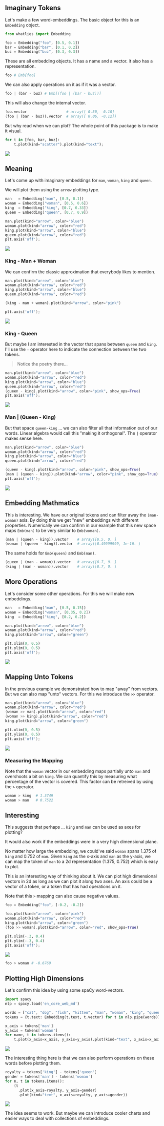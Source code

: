 ## Imaginary Tokens

Let's make a few word-embeddings. The basic object for this is an `Embedding` object.

```python
from whatlies import Embedding

foo = Embedding("foo", [0.5, 0.1])
bar = Embedding("bar", [0.1, 0.2])
buz = Embedding("buz", [0.3, 0.3])
```

These are all embedding objects. It has a name and a vector.
It also has a representation.

```python
foo # Emb[foo]
```

We can also apply operations on it as if it was a vector.

```python
foo | (bar - buz) # Emb[(foo | (bar - buz))]
```

This will also change the internal vector.

```python
foo.vector                  # array([ 0.50,  0.10]
(foo | (bar - buz)).vector  # array([ 0.06, -0.12])
```

But why read when we can plot? The whole point of this package is
to make it visual.

```python
for t in [foo, bar, buz]:
    t.plot(kind="scatter").plot(kind="text");
```

![](tut1-img1.png)

## Meaning

Let's come up with imaginary embeddings for `man`, `woman`, `king` and `queen`.

We will plot them using the `arrow` plotting type.

```python
man   = Embedding("man", [0.5, 0.1])
woman = Embedding("woman", [0.5, 0.6])
king  = Embedding("king", [0.7, 0.33])
queen = Embedding("queen", [0.7, 0.9])

man.plot(kind="arrow", color="blue")
woman.plot(kind="arrow", color="red")
king.plot(kind="arrow", color="blue")
queen.plot(kind="arrow", color="red")
plt.axis('off');
```

![](tut1-img2.png)

### King - Man + Woman

We can confirm the classic approximation that everybody likes to mention.

```python
man.plot(kind="arrow", color="blue")
woman.plot(kind="arrow", color="red")
king.plot(kind="arrow", color="blue")
queen.plot(kind="arrow", color="red")

(king - man + woman).plot(kind="arrow", color="pink")

plt.axis('off');
```

![](tut1-img3.png)

### King - Queen

But maybe I am interested in the vector that spans between `queen` and `king`. I'll use the `-` operator here to indicate the connection between the two tokens.

> Notice the poetry there...

```python
man.plot(kind="arrow", color="blue")
woman.plot(kind="arrow", color="red")
king.plot(kind="arrow", color="blue")
queen.plot(kind="arrow", color="red")
(queen - king).plot(kind="arrow", color="pink", show_ops=True)
plt.axis('off');
```

![](tut1-img4.png)

### Man | (Queen - King)

But that space `queen-king` ... we can also filter all that information out of our words. Linear algebra would call this "making it orthogonal". The `|` operator makes sense here.

```python
man.plot(kind="arrow", color="blue")
woman.plot(kind="arrow", color="red")
king.plot(kind="arrow", color="blue")
queen.plot(kind="arrow", color="red")

(queen - king).plot(kind="arrow", color="pink", show_ops=True)
(man | (queen - king)).plot(kind="arrow", color="pink", show_ops=True)
plt.axis('off');
```

![](tut1-img5.png)

## Embedding Mathmatics

This is interesting. We have our original tokens and can filter away
the `(man-woman)` axis. By doing this we get "new" embeddings with
different properties. Numerically we can confirm in our example that
this new space maps `Emb(man)` to be very similar to `Emb(woman)`.

```python
(man | (queen - king)).vector    # array([0.5, 0. ]
(woman | (queen - king)).vector  # array([0.49999999, 1e-16. ]
```

The same holds for `Emb(queen)` and `Emb(man)`.

```python
(queen | (man - woman)).vector   # array([0.7, 0. ]
(king | (man - woman)).vector    # array([0.7, 0. ]
```

## More Operations

Let's consider some other operations. For this we will
make new embeddings.

```python
man   = Embedding("man", [0.5, 0.15])
woman = Embedding("woman", [0.35, 0.2])
king  = Embedding("king", [0.2, 0.2])

man.plot(kind="arrow", color="blue")
woman.plot(kind="arrow", color="red")
king.plot(kind="arrow", color="green")

plt.xlim(0, 0.5)
plt.ylim(0, 0.5)
plt.axis('off');
```

![](tut1-img6.png)

## Mapping Unto Tokens

In the previous example we demonstrated how to map "away" from vectors.
But we can also map "unto" vectors. For this we introduce the `>>` operator.

```python
man.plot(kind="arrow", color="blue")
woman.plot(kind="arrow", color="red")
(woman >> man).plot(kind="arrow", color="red")
(woman >> king).plot(kind="arrow", color="red")
king.plot(kind="arrow", color="green")

plt.xlim(0, 0.5)
plt.ylim(0, 0.5)
plt.axis('off');
```

![](tut1-img7.png)

### Measuring the Mapping

Note that the `woman` vector in our embedding maps partially unto `man` and
overshoots a bit on `king`. We can quantify this by measuring what percentage
of the vector is covered. This factor can be retreived by using the `>` operator.

```python
woman > king  # 1.3749
woman > man   # 0.7522
```

## Interesting

This suggests that perhaps ... `king` and `man` can be used as axes for plotting?

It would also work if the embeddings were in a very high dimensional plane.

No matter how large the embedding, we could've said `woman` spans 1.375 of
`king` and 0.752 of `man`. Given `king` as the x-axis and `man` as the y-axis,
we can map the token of `man` to a 2d representation (1.375, 0.752)
which is easy to plot.

This is an interesting way of thinking about it. We can plot high
dimensional vectors in 2d as long as we can plot it along two axes.
An axis could be a vector of a token, or a token that has had operations on it.

Note that this `>` mapping can also cause negative values.

```python
foo = Embedding("foo", [-0.2, -0.2])

foo.plot(kind="arrow", color="pink")
woman.plot(kind="arrow", color="red")
king.plot(kind="arrow", color="green")
(foo >> woman).plot(kind="arrow", color="red", show_ops=True)

plt.xlim(-.3, 0.4)
plt.ylim(-.3, 0.4)
plt.axis('off');
```

![](tut1-img8.png)

```python
foo > woman # -0.6769
```

## Plotting High Dimensions

Let's confirm this idea by using some spaCy word-vectors.

```python
import spacy
nlp = spacy.load('en_core_web_md')

words = ["cat", "dog", "fish", "kitten", "man", "woman", "king", "queen", "doctor", "nurse"]
tokens = {t.text: Embedding(t.text, t.vector) for t in nlp.pipe(words)}

x_axis = tokens['man']
y_axis = tokens['woman']
for name, t in tokens.items():
    t.plot(x_axis=x_axis, y_axis=y_axis).plot(kind="text", x_axis=x_axis, y_axis=y_axis)
```

![](tut1-img9.png)

The interesting thing here is that we can also perform operations on these words
before plotting them.

```python
royalty = tokens['king'] - tokens['queen']
gender = tokens['man'] - tokens['woman']
for n, t in tokens.items():
    (t
      .plot(x_axis=royalty, y_axis=gender)
      .plot(kind="text", x_axis=royalty, y_axis=gender))
```

![](tut1-img10.png)

The idea seems to work. But maybe we can introduce cooler charts and easier ways
to deal with collections of embeddings.
